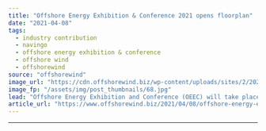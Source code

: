 ```yaml
---
title: "Offshore Energy Exhibition & Conference 2021 opens floorplan"
date: "2021-04-08"
tags: 
  - industry contribution
  - navingo
  - offshore energy exhibition & conference
  - offshore wind
  - offshorewind
source: "offshorewind"
image_url: "https://cdn.offshorewind.biz/wp-content/uploads/sites/2/2021/04/08154003/2.jpg"
image_fp: "/assets/img/post_thumbnails/68.jpg"
lead: "Offshore Energy Exhibition and Conference (OEEC) will take place at Amsterdam RAI on Tuesday"
article_url: "https://www.offshorewind.biz/2021/04/08/offshore-energy-exhibition-conference-2021-opens-floorplan/"
---
```


---
